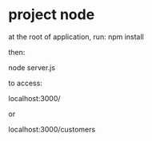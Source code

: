 # project node
at the root of application, run:
npm install

then:

node server.js

to access:

localhost:3000/

or 

localhost:3000/customers



